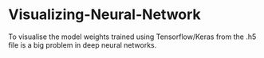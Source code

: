 # Visualizing-Neural-Network

To visualise the model weights trained using Tensorflow/Keras from the .h5 file is a big problem in deep neural networks.
